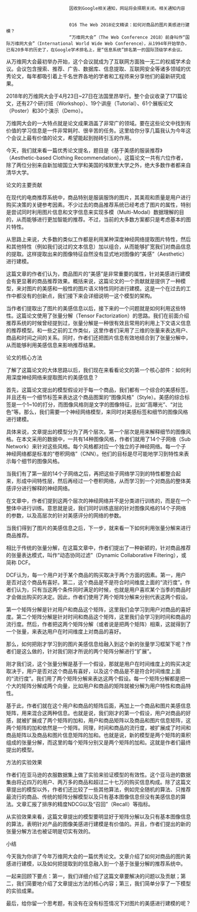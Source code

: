 
                            
                            因收到Google相关通知，网站将会择期关闭。相关通知内容
                            
                            
                            016 The Web 2018论文精读：如何对商品的图片美感进行建模？
                            “万维网大会”（The Web Conference 2018）前身叫作“国际万维网大会”（International World Wide Web Conference），从1994年开始举办，已有20多年的历史了，在Google学术排名上，是“信息系统”排名第一的国际顶级学术会议。

从万维网大会最初举办开始，这个会议就成为了互联网方面独一无二的权威学术会议。会议包含搜索、推荐、广告、数据库、信息提取、互联网安全等诸多领域的优秀论文，每年都吸引着上千名世界各地的学者和工程师来分享他们的最新研究成果。

2018年的万维网大会于4月23日~27日在法国里昂举行。整个会议收录了171篇论文，还有27个研讨班（Workshop）、19个讲座（Tutorial）、61个展板论文（Poster）和30个演示（Demo）。

万维网大会的一大特点就是论文成果涵盖了非常广的领域。要在这些论文中找到有价值的学习信息是一件非常耗时、很辛苦的任务。这里给你分享几篇我认为今年这个会议上最有价值的论文，希望能起到抛砖引玉的作用。

今天，我们就来看一篇优秀论文提名，题目是《基于美感的服装推荐》（Aesthetic-based Clothing Recommendation）。这篇论文一共有六位作者，除了两位分别来自新加坡国立大学和美国的埃默里大学之外，绝大多数作者都来自清华大学。

论文的主要贡献

在现代的电商推荐系统中，商品特别是服装服饰的图片，其美观和质量是用户进行购买决策的关键参考因素。不少过去的商品推荐系统已经考虑了图片的属性，特别是尝试同时利用图片信息和文字信息来实现多模（Multi-Modal）数据理解的目的，从而能够进行更加智能的推荐。不过，当前的大多数方案都只是考虑基本的图片特性。

从思路上来说，大多数的类似工作都是利用某种深度神经网络提取图片特性，然后和其他特性（例如我们说过的文本信息）加以组合，从而能够扩宽我们对商品信息的提取。这样提取出来的图像特征自然没有显式地对图像的“美感”（Aesthetic）进行建模。

这篇文章的作者们认为，商品图片的“美感”是非常重要的属性，针对美感进行建模会有更显著的商品推荐效果。概括来说，这篇论文的一个贡献就是提供了一种模型，来对图片的美感和一般性的图片语义特性同时进行建模。这是一个在过去的工作中都没有的创新点，我们接下来会详细说明一这个模型的架构。

当作者们提取出了图片的美感信息以后，接下来的一个问题就是如何利用这些特性。这篇论文使用了张量分解（Tensor Factorization）的思路。我们在前面介绍推荐系统的时候曾经提到过，张量分解是一种很有效且常用的利用上下文语义信息的推荐模型。和一些之前的工作类似，这里作者们采用了三维的张量来表达用户、商品和时间之间的关系。同时，作者们还把图片信息有效地结合到了张量分解中，从而能够利用美感信息来影响推荐结果。

论文的核心方法

了解了这篇论文的大体思路以后，我们现在来看看论文的第一个核心部件：如何利用深度神经网络来提取图片的美感信息？

首先，这篇论文提出的模型假设对于每一个商品，我们都有一个综合的美感标签，并且还有一个细节标签来表达这个商品图案的“图像风格”（Style）。美感的综合标签是一个1~10的打分，而图像风格则是文字的图像特征，比如“高曝光”、“对比色”等。那么，我们需要一个神经网络模型，来同时对美感标签和细节的图像风格进行建模。

具体来说，文章提出的模型分为了两个层次。第一个层次是用来解释细节的图像风格。在本文采用的数据中，一共有14种图像风格，作者们就用了14个子网络（Sub Network）来针对这些风格。每个风格都对应一个独立的子神经网络。每一个子神经网络都是标准的“卷积网络”（CNN）。他们的目标是尽可能地学习到特性来表示每个细节的图像风格。

当我们有了第一层的14个子网络之后，再把这些子网络学习到的特性都整合起来，形成中间特性层，然后再经过一个卷积网络，从而学习到一个对商品的整体美感评分进行解释的神经网络。

在文章中，作者们提到这两个层次的神经网络并不是分类进行训练的，而是在一个整体中进行训练。意思就是说，我们同时训练底层的针对图像风格的14个子网络的参数，以及高层次的针对美感评分的网络的参数。

当我们得到了图片的美感信息之后，下一步，就来看一下如何利用张量分解来进行商品推荐。

相比于传统的张量分解，在这篇文章中，作者们提出了一种新颖的，针对商品推荐的张量表达模式，叫作“动态协同过滤”（Dynamic Collaborative Filtering），或简称 DCF。

DCF认为，每一个用户对于某个商品的购买取决于两个方面的因素。第一，用户是否对这个商品有喜好。第二，这个商品是不是符合时间维度上面的“流行度”。作者们认为，只有当这两个条件同时满足的时候，也就是用户喜欢某个当季的商品时才会做出购买的决定。因此，作者们使用了两个矩阵分解来分别代表这两个假设。

第一个矩阵分解是针对用户和商品这个矩阵，这里我们会学习到用户对商品的喜好度。第二个矩阵分解是针对时间和商品这个矩阵，这里我们会学习到时间和商品的流行度。然后，作者把这两个矩阵分解（或者说是把两个矩阵）相乘，这就得到了一个张量，来表达用户在时间维度上对商品的喜好。

那么，如何把刚才学习到的图片美感信息给融入到这个新的张量学习框架下呢？作者们是这么做的，针对我们刚才所说的两个矩阵分解进行“扩展”。

刚才我们说，这个张量分解是基于一个假设，那就是用户在时间维度上的购买决定取决于，用户是否对这个商品有喜好，以及这个商品是不是符合时间维度上面的“流行度”。我们用了两个矩阵分解来表达这两个假设。每一个矩阵分解都是把一个大的矩阵分解成两个向量，比如用户和商品的矩阵就被分解为用户特性和商品特性。

基于此，作者们就在这个用户和商品的矩阵后面，再加上一个商品和图片美感信息矩阵，用来混合这两种信息。也就是说，我们刚才的第一个假设，用户对商品的好感，就被扩展成了两个矩阵的加和，用户和商品矩阵以及商品和图片信息矩阵，这两个矩阵的加和依然是一个矩阵。同理，时间和商品的流行度，被扩展成了时间和商品矩阵以及商品和图片信息矩阵的加和。也就是说，新的模型是两个矩阵的乘积组成的张量分解，而这里的每个矩阵分别又是两个矩阵的加和。这就是作者们最终提出的模型。

方法的实验效果

作者们在亚马逊的衣服数据集上做了实验来验证模型的有效性。这个亚马逊的数据集由将近四万的用户、两万多的商品和超过二十七万的购买信息构成。除了这篇文章提出的模型以外，作者们还比较了一些其他算法，例如完全随机的算法、只推荐最流行的商品、传统的矩阵分解模型以及只有基本图像信息但没有美感信息的算法。文章汇报了排序的精度NDCG以及“召回”（Recall）等指标。

从实验效果来看，这篇文章提出的模型要明显好于矩阵分解以及只有基本图像信息的算法，表明针对产品的图像美感进行建模是有价值的。并且，作者们提出的新的张量分解方法也被证明是切实有效的。

小结

今天我为你讲了今年万维网大会的一篇优秀论文。文章介绍了如何对商品的图片美感进行建模，以及如何把提取到的信息融入到一个基于张量分解的推荐系统中。

一起来回顾下要点：第一，我们详细介绍了这篇文章要解决的问题以及贡献；第二，我们简要地介绍了文章提出方法的核心内容；第三，我们简单分享了一下模型的实验成果。

最后，给你留一个思考题，有没有在没有标签情况下对图片的美感进行建模的呢？

                        
                        
                            